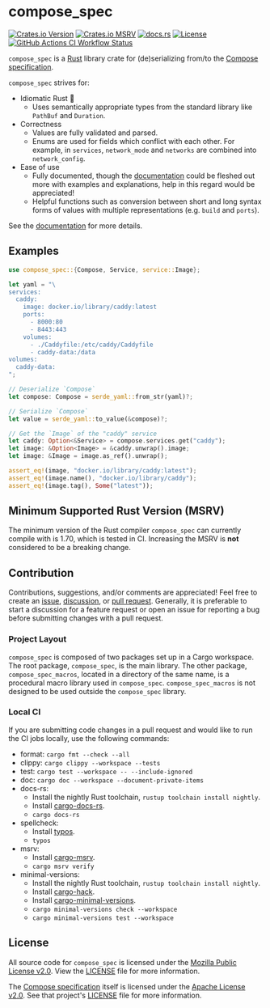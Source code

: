 # compose_spec

[![Crates.io Version](https://img.shields.io/crates/v/compose_spec?style=flat-square&logo=rust)](https://crates.io/crates/compose_spec)
[![Crates.io MSRV](https://img.shields.io/crates/msrv/compose_spec?style=flat-square&logo=rust)](#minimum-supported-rust-version-msrv)
[![docs.rs](https://img.shields.io/docsrs/compose_spec?style=flat-square&logo=rust)](https://docs.rs/compose_spec)
[![License](https://img.shields.io/crates/l/compose_spec?style=flat-square)](./LICENSE)
[![GitHub Actions CI Workflow Status](https://img.shields.io/github/actions/workflow/status/k9withabone/compose_spec_rs/ci.yaml?branch=main&style=flat-square&logo=github&label=ci)](https://github.com/k9withabone/compose_spec_rs/actions/workflows/ci.yaml?query=branch%3Amain)

`compose_spec` is a [Rust] library crate for (de)serializing from/to the [Compose specification].

`compose_spec` strives for:

- Idiomatic Rust 🦀
  - Uses semantically appropriate types from the standard library like `PathBuf` and `Duration`.
- Correctness
  - Values are fully validated and parsed.
  - Enums are used for fields which conflict with each other. For example, in `services`, `network_mode` and `networks` are combined into `network_config`.
- Ease of use
  - Fully documented, though the [documentation] could be fleshed out more with examples and explanations, help in this regard would be appreciated!
  - Helpful functions such as conversion between short and long syntax forms of values with multiple representations (e.g. `build` and `ports`).

See the [documentation] for more details.

## Examples

```rust
use compose_spec::{Compose, Service, service::Image};

let yaml = "\
services:
  caddy:
    image: docker.io/library/caddy:latest
    ports:
      - 8000:80
      - 8443:443
    volumes:
      - ./Caddyfile:/etc/caddy/Caddyfile
      - caddy-data:/data
volumes:
  caddy-data:
";

// Deserialize `Compose`
let compose: Compose = serde_yaml::from_str(yaml)?;

// Serialize `Compose`
let value = serde_yaml::to_value(&compose)?;

// Get the `Image` of the "caddy" service
let caddy: Option<&Service> = compose.services.get("caddy");
let image: &Option<Image> = &caddy.unwrap().image;
let image: &Image = image.as_ref().unwrap();

assert_eq!(image, "docker.io/library/caddy:latest");
assert_eq!(image.name(), "docker.io/library/caddy");
assert_eq!(image.tag(), Some("latest"));
```

## Minimum Supported Rust Version (MSRV)

The minimum version of the Rust compiler `compose_spec` can currently compile with is 1.70, which is tested in CI.
Increasing the MSRV is **not** considered to be a breaking change.

## Contribution

Contributions, suggestions, and/or comments are appreciated! Feel free to create an [issue](https://github.com/k9withabone/compose_spec_rs/issues), [discussion](https://github.com/k9withabone/compose_spec_rs/discussions), or [pull request](https://github.com/k9withabone/compose_spec_rs/pulls).
Generally, it is preferable to start a discussion for a feature request or open an issue for reporting a bug before submitting changes with a pull request.

### Project Layout

`compose_spec` is composed of two packages set up in a Cargo workspace. The root package, `compose_spec`, is the main library.
The other package, `compose_spec_macros`, located in a directory of the same name, is a procedural macro library used in `compose_spec`. `compose_spec_macros` is not designed to be used outside the `compose_spec` library.

### Local CI

If you are submitting code changes in a pull request and would like to run the CI jobs locally, use the following commands:

- format: `cargo fmt --check --all`
- clippy: `cargo clippy --workspace --tests`
- test: `cargo test --workspace -- --include-ignored`
- doc: `cargo doc --workspace --document-private-items`
- docs-rs:
  - Install the nightly Rust toolchain, `rustup toolchain install nightly`.
  - Install [cargo-docs-rs](https://github.com/dtolnay/cargo-docs-rs).
  - `cargo docs-rs`
- spellcheck:
  - Install [typos](https://github.com/crate-ci/typos).
  - `typos`
- msrv:
  - Install [cargo-msrv](https://github.com/foresterre/cargo-msrv).
  - `cargo msrv verify`
- minimal-versions:
  - Install the nightly Rust toolchain, `rustup toolchain install nightly`.
  - Install [cargo-hack](https://github.com/taiki-e/cargo-hack).
  - Install [cargo-minimal-versions](https://github.com/taiki-e/cargo-minimal-versions).
  - `cargo minimal-versions check --workspace`
  - `cargo minimal-versions test --workspace`

## License

All source code for `compose_spec` is licensed under the [Mozilla Public License v2.0](https://www.mozilla.org/en-US/MPL/).
View the [LICENSE](./LICENSE) file for more information.

The [Compose specification] itself is licensed under the [Apache License v2.0](https://www.apache.org/licenses/LICENSE-2.0).
See that project's [LICENSE](https://github.com/compose-spec/compose-spec/blob/master/LICENSE) file for more information.

[Compose specification]: https://github.com/compose-spec/compose-spec
[documentation]: https://docs.rs/compose_spec
[Rust]: https://www.rust-lang.org/
